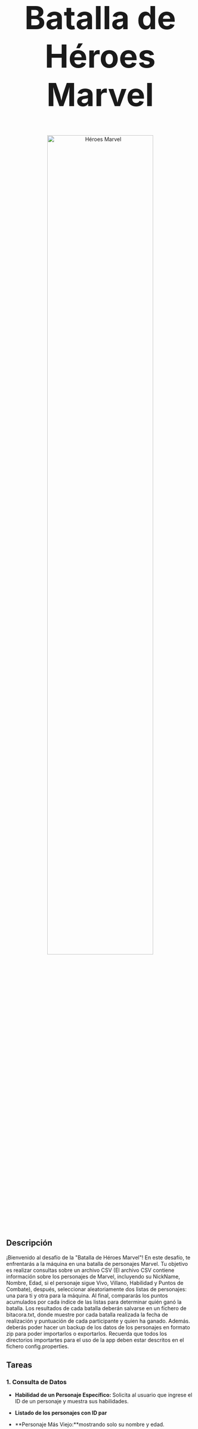 <div align="center">
  <h1 style="font-size: 85px;">Batalla de Héroes Marvel</h1>
  <img src="https://i.pinimg.com/originals/36/bd/3d/36bd3d1ea1a751714c9bb42502ab74b1.png" alt="Héroes Marvel" style="width: 75%;">
</div>

## Descripción

¡Bienvenido al desafío de la "Batalla de Héroes Marvel"! En este desafío, te enfrentarás a la máquina en una batalla
de personajes Marvel. Tu objetivo es realizar consultas sobre un archivo CSV (El archivo CSV contiene información
sobre los personajes de Marvel, incluyendo su NickName, Nombre, Edad, si el personaje sigue Vivo, Villano, Habilidad y
Puntos de Combate), después, seleccionar aleatoriamente dos listas de personajes: una para ti y otra para la máquina. Al final,
compararás los puntos acumulados por cada índice de las listas para determinar quién ganó la batalla.
Los resultados de cada batalla deberán salvarse en un fichero de bitacora.txt, donde muestre por cada batalla realizada la fecha de realización y puntuación de cada participante y quien ha ganado.
Además. deberás poder hacer un backup de los datos de los personajes en formato zip para poder importarlos o exportarlos.
Recuerda que todos los directorios importartes para el uso de la app deben estar descritos en el fichero config.properties.

## Tareas

### 1. Consulta de Datos

- **Habilidad de un Personaje Específico:**
  Solicita al usuario que ingrese el ID de un personaje y muestra sus habilidades.

- **Listado de los personajes con ID par**

- **Personaje Más Viejo:**mostrando solo su nombre y edad.

- **Personaje Más Joven**

- **Personajes que hayan fallecido**

- **Villanos en la Base de Datos:**
  Filtra y muestra la lista de todos los personajes que son villanos.

- **Héroes Vivos:**
  Encuentra y muestra la lista de todos los héroes que están actualmente vivos.

- **Personajes con Edad Menor a 40 y Puntos de Combate Mayor a 70**

- **Personajes que no son no Héroes:**
  Identifica y muestra la lista de personajes que son villanos.

- **Agrupar Personajes por Habilidad:**
  Realiza un conteo de cuántos personajes tienen cada habilidad y muestra los resultados.

### 2. Selección Aleatoria

- Implementa una función para seleccionar aleatoriamente una lista de personajes para ti y otra para la máquina.
  - 5 personajes por lista.
  - El personaje tiene que estar vivo.
  - No se pueden repetir personajes entre listas.

### 3. Determinación del Ganador

- Compara las puntuaciones individuales de cada héroe en el mismo índice de ambas listas. Por ejemplo, compara quién
  ganaría en un enfrentamiento directo entre el héroe 1 de tu lista y el héroe 1 de la lista de la máquina.

- Anuncia al ganador de la "Batalla de Héroes Marvel" basándote en la suma total de puntuaciones de cada lista.
  Es decir, evalúa quién tiene un rendimiento global mejor considerando las victorias en los enfrentamientos individuales
  entre héroes de ambas listas.

### 4. Backup

- Debe srealizar un backup de los datos en formato .zip, pero teniendo en cuenta que dentro de este zip estarán los datos en formato json. Deberás ser capazy mostrar como salvar los datos a este backup o restaurarlos.
